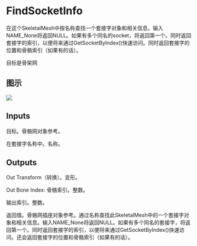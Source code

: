 # FindSocketInfo

在这个SkeletalMesh中按名称查找一个套接字对象和相关信息。输入NAME_None将返回NULL。如果有多个同名的socket，将返回第一个。同时返回套接字的索引，以便将来通过GetSocketByIndex()快速访问。同时返回套接字的位置和骨骼索引（如果有的话）。

目标是骨架网

## 图示

![]($-20221218-17494006.png)

## Inputs

目标。骨骼网对象参考。

在套接字名称中。名称。 

## Outputs

Out Transform（转换）。变形。

Out Bone Index: 骨骼索引。整数。

输出索引。整数。

返回值。骨骼网插座对象参考。通过名称查找此SkeletalMesh中的一个套接字对象和相关信息。输入NAME_None将返回NULL。如果有多个同名的套接字，将返回第一个。同时返回套接字的索引，以便将来通过GetSocketByIndex()快速访问。还会返回套接字的位置和骨骼索引（如果有的话）。
